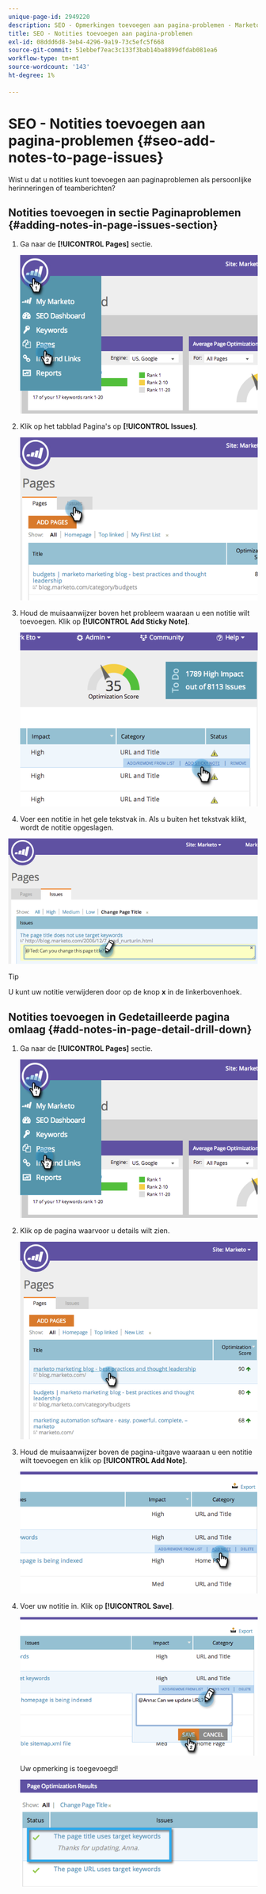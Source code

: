 ```yaml
---
unique-page-id: 2949220
description: SEO - Opmerkingen toevoegen aan pagina-problemen - Marketo Docs - Productdocumentatie
title: SEO - Notities toevoegen aan pagina-problemen
exl-id: 08ddd6d8-3eb4-4296-9a19-73c5efc5f668
source-git-commit: 51ebbef7eac3c133f3bab14ba8899dfdab081ea6
workflow-type: tm+mt
source-wordcount: '143'
ht-degree: 1%

---
```


# SEO - Notities toevoegen aan pagina-problemen {#seo-add-notes-to-page-issues}

Wist u dat u notities kunt toevoegen aan paginaproblemen als persoonlijke herinneringen of teamberichten?

## Notities toevoegen in sectie Paginaproblemen {#adding-notes-in-page-issues-section}

1. Ga naar de **[!UICONTROL Pages]** sectie.

   ![](assets/image2014-9-18-13-3a11-3a43.png)

1. Klik op het tabblad Pagina&#39;s op **[!UICONTROL Issues]**.

   ![](assets/image2014-9-18-13-3a12-3a0.png)

1. Houd de muisaanwijzer boven het probleem waaraan u een notitie wilt toevoegen. Klik op **[!UICONTROL Add Sticky Note]**.

   ![](assets/image2014-9-18-13-3a12-3a6.png)

1. Voer een notitie in het gele tekstvak in. Als u buiten het tekstvak klikt, wordt de notitie opgeslagen.

![](assets/image2014-9-18-13-3a12-3a32.png)

>[!TIP]
>
>U kunt uw notitie verwijderen door op de knop **x** in de linkerbovenhoek.

## Notities toevoegen in Gedetailleerde pagina omlaag {#add-notes-in-page-detail-drill-down}

1. Ga naar de **[!UICONTROL Pages]** sectie.

   ![](assets/image2014-9-18-13-3a12-3a59.png)

1. Klik op de pagina waarvoor u details wilt zien.

   ![](assets/image2014-9-18-13-3a13-3a42.png)

1. Houd de muisaanwijzer boven de pagina-uitgave waaraan u een notitie wilt toevoegen en klik op **[!UICONTROL Add Note]**.

   ![](assets/image2014-9-18-13-3a13-3a46.png)

1. Voer uw notitie in. Klik op **[!UICONTROL Save]**.

   ![](assets/image2014-9-18-13-3a14-3a5.png)

   Uw opmerking is toegevoegd!

   ![](assets/image2014-9-18-13-3a14-3a20.png)

